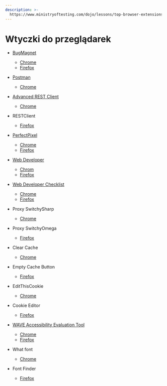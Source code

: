 ```yaml
---
description: >-
  https://www.ministryoftesting.com/dojo/lessons/top-browser-extensions-for-testing-software
---
```


# Wtyczki do przeglądarek

* [BugMagnet](https://bugmagnet.org/)
  * [Chrome](https://chrome.google.com/webstore/detail/bug-magnet/efhedldbjahpgjcneebmbolkalbhckfi)
  * [Firefox](https://addons.mozilla.org/en-US/firefox/addon/bug-magnet/) 
* [Postman](https://www.getpostman.com/)
  * [Chrome](https://chrome.google.com/webstore/detail/postman-interceptor/aicmkgpgakddgnaphhhpliifpcfhicfo) 
* [Advanced REST Client](https://install.advancedrestclient.com/#/features)
  * [Chrome](https://chrome.google.com/webstore/detail/advanced-rest-client/hgmloofddffdnphfgcellkdfbfbjeloo) 
* RESTClient
  * [Firefox](https://addons.mozilla.org/en-GB/firefox/addon/restclient/?src=search) 
* [PerfectPixel](http://www.welldonecode.com/perfectpixel/)
  * [Chrome](https://chrome.google.com/webstore/detail/perfectpixel-by-welldonec/dkaagdgjmgdmbnecmcefdhjekcoceebi)
  * [Firefox](https://addons.mozilla.org/en-US/firefox/addon/perfectpixel/) 
* [Web Developer](https://chrispederick.com/work/web-developer/)

  * [Chrom](https://chrome.google.com/webstore/detail/web-developer/bfbameneiokkgbdmiekhjnmfkcnldhhm)
  * [Firefox](https://addons.mozilla.org/en-US/firefox/addon/web-developer/)

* [Web Developer Checklist](http://webdevchecklist.com/)
  * [Chrome](https://chrome.google.com/webstore/detail/web-developer-checklist/iahamcpedabephpcgkeikbclmaljebjp)
  * [Firefox](https://addons.mozilla.org/en-US/firefox/addon/webdeveloperchecklist/) 
* Proxy SwitchySharp
  * [Chrome](https://chrome.google.com/webstore/detail/proxy-switchysharp/dpplabbmogkhghncfbfdeeokoefdjegm?hl=en) 
* Proxy SwitchyOmega
  * [Firefox](https://addons.mozilla.org/en-US/firefox/addon/switchyomega/) 
* Clear Cache
  * [Chrome](https://chrome.google.com/webstore/detail/clear-cache/cppjkneekbjaeellbfkmgnhonkkjfpdn?hl=en) 
* Empty Cache Button
  * [Firefox](https://addons.mozilla.org/en-US/firefox/addon/empty-cache-button/) 
* EditThisCookie
  * [Chrome](https://chrome.google.com/webstore/detail/editthiscookie/fngmhnnpilhplaeedifhccceomclgfbg?hl=en) 
* Cookie Editor
  * [Firefox](https://addons.mozilla.org/en-US/firefox/addon/edit-cookie/) 
* [WAVE Accessibility Evaluation Tool](https://wave.webaim.org/)
  * [Chrome](https://chrome.google.com/webstore/detail/wave-evaluation-tool/jbbplnpkjmmeebjpijfedlgcdilocofh)
  * [Firefox](https://addons.mozilla.org/en-US/firefox/addon/wave-accessibility-tool/) 
* What font
  * [Chrome](https://chrome.google.com/webstore/detail/whatfont/jabopobgcpjmedljpbcaablpmlmfcogm) 
* Font Finder
  * [Firefox](https://addons.mozilla.org/en-US/firefox/addon/font-inspect/) 



